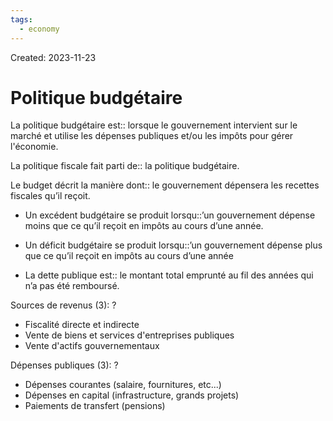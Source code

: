 ```yaml
---
tags:
  - economy
---
```

Created: 2023-11-23

# Politique budgétaire
La politique budgétaire est:: lorsque le gouvernement intervient sur le marché et utilise les dépenses publiques et/ou les impôts pour gérer l'économie.
<!--SR:!2024-01-01,13,170-->

La politique fiscale fait parti de:: la politique budgétaire.
<!--SR:!2023-12-30,15,190-->

Le budget décrit la manière dont:: le gouvernement dépensera les recettes fiscales qu’il reçoit.
<!--SR:!2024-01-29,31,210-->
- Un excédent budgétaire se produit lorsqu::’un gouvernement dépense moins que ce qu’il reçoit en impôts au cours d’une année.
<!--SR:!2024-01-29,38,230-->
- Un déficit budgétaire se produit lorsqu::’un gouvernement dépense plus que ce qu’il reçoit en impôts au cours d’une année
<!--SR:!2024-01-09,25,230-->
- La dette publique est:: le montant total emprunté au fil des années qui n’a pas été remboursé.
<!--SR:!2024-01-01,16,190-->

Sources de revenus (3):
?
- Fiscalité directe et indirecte
- Vente de biens et services d'entreprises publiques
- Vente d'actifs gouvernementaux
<!--SR:!2024-01-08,14,150-->

Dépenses publiques (3):
?
- Dépenses courantes (salaire, fournitures, etc...)
- Dépenses en capital (infrastructure, grands projets)
- Paiements de transfert (pensions)
<!--SR:!2024-01-05,20,210-->